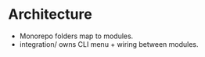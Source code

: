 # Architecture
- Monorepo folders map to modules.
- integration/ owns CLI menu + wiring between modules.
